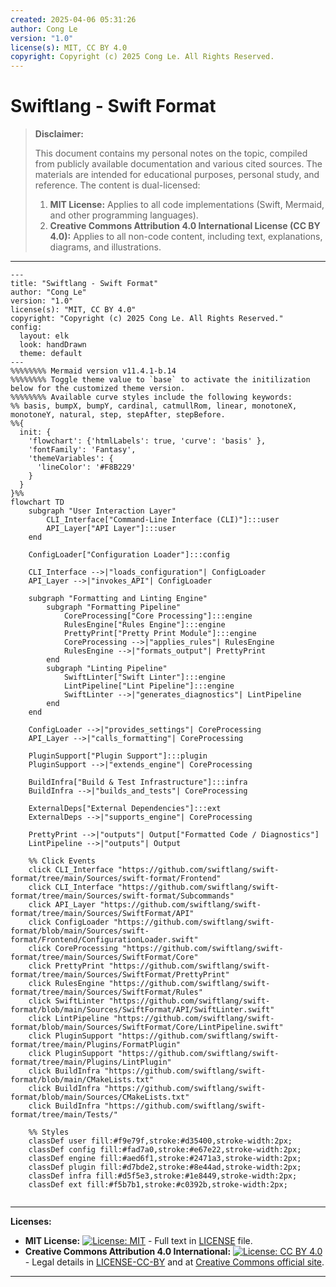 ```yaml
---
created: 2025-04-06 05:31:26
author: Cong Le
version: "1.0"
license(s): MIT, CC BY 4.0
copyright: Copyright (c) 2025 Cong Le. All Rights Reserved.
---
```




# Swiftlang - Swift Format
> **Disclaimer:**
>
> This document contains my personal notes on the topic,
> compiled from publicly available documentation and various cited sources.
> The materials are intended for educational purposes, personal study, and reference.
> The content is dual-licensed:
> 1. **MIT License:** Applies to all code implementations (Swift, Mermaid, and other programming languages).
> 2. **Creative Commons Attribution 4.0 International License (CC BY 4.0):** Applies to all non-code content, including text, explanations, diagrams, and illustrations.
---



```mermaid
---
title: "Swiftlang - Swift Format"
author: "Cong Le"
version: "1.0"
license(s): "MIT, CC BY 4.0"
copyright: "Copyright (c) 2025 Cong Le. All Rights Reserved."
config:
  layout: elk
  look: handDrawn
  theme: default
---
%%%%%%%% Mermaid version v11.4.1-b.14
%%%%%%%% Toggle theme value to `base` to activate the initilization below for the customized theme version.
%%%%%%%% Available curve styles include the following keywords:
%% basis, bumpX, bumpY, cardinal, catmullRom, linear, monotoneX, monotoneY, natural, step, stepAfter, stepBefore.
%%{
  init: {
    'flowchart': {'htmlLabels': true, 'curve': 'basis' },
    'fontFamily': 'Fantasy',
    'themeVariables': {
      'lineColor': '#F8B229'
    }
  }
}%%
flowchart TD
    subgraph "User Interaction Layer"
        CLI_Interface["Command-Line Interface (CLI)"]:::user
        API_Layer["API Layer"]:::user
    end

    ConfigLoader["Configuration Loader"]:::config

    CLI_Interface -->|"loads_configuration"| ConfigLoader
    API_Layer -->|"invokes_API"| ConfigLoader

    subgraph "Formatting and Linting Engine"
        subgraph "Formatting Pipeline"
            CoreProcessing["Core Processing"]:::engine
            RulesEngine["Rules Engine"]:::engine
            PrettyPrint["Pretty Print Module"]:::engine
            CoreProcessing -->|"applies_rules"| RulesEngine
            RulesEngine -->|"formats_output"| PrettyPrint
        end
        subgraph "Linting Pipeline"
            SwiftLinter["Swift Linter"]:::engine
            LintPipeline["Lint Pipeline"]:::engine
            SwiftLinter -->|"generates_diagnostics"| LintPipeline
        end
    end

    ConfigLoader -->|"provides_settings"| CoreProcessing
    API_Layer -->|"calls_formatting"| CoreProcessing

    PluginSupport["Plugin Support"]:::plugin
    PluginSupport -->|"extends_engine"| CoreProcessing

    BuildInfra["Build & Test Infrastructure"]:::infra
    BuildInfra -->|"builds_and_tests"| CoreProcessing

    ExternalDeps["External Dependencies"]:::ext
    ExternalDeps -->|"supports_engine"| CoreProcessing

    PrettyPrint -->|"outputs"| Output["Formatted Code / Diagnostics"]
    LintPipeline -->|"outputs"| Output

    %% Click Events
    click CLI_Interface "https://github.com/swiftlang/swift-format/tree/main/Sources/swift-format/Frontend"
    click CLI_Interface "https://github.com/swiftlang/swift-format/tree/main/Sources/swift-format/Subcommands"
    click API_Layer "https://github.com/swiftlang/swift-format/tree/main/Sources/SwiftFormat/API"
    click ConfigLoader "https://github.com/swiftlang/swift-format/blob/main/Sources/swift-format/Frontend/ConfigurationLoader.swift"
    click CoreProcessing "https://github.com/swiftlang/swift-format/tree/main/Sources/SwiftFormat/Core"
    click PrettyPrint "https://github.com/swiftlang/swift-format/tree/main/Sources/SwiftFormat/PrettyPrint"
    click RulesEngine "https://github.com/swiftlang/swift-format/tree/main/Sources/SwiftFormat/Rules"
    click SwiftLinter "https://github.com/swiftlang/swift-format/blob/main/Sources/SwiftFormat/API/SwiftLinter.swift"
    click LintPipeline "https://github.com/swiftlang/swift-format/blob/main/Sources/SwiftFormat/Core/LintPipeline.swift"
    click PluginSupport "https://github.com/swiftlang/swift-format/tree/main/Plugins/FormatPlugin"
    click PluginSupport "https://github.com/swiftlang/swift-format/tree/main/Plugins/LintPlugin"
    click BuildInfra "https://github.com/swiftlang/swift-format/blob/main/CMakeLists.txt"
    click BuildInfra "https://github.com/swiftlang/swift-format/blob/main/Sources/CMakeLists.txt"
    click BuildInfra "https://github.com/swiftlang/swift-format/tree/main/Tests/"

    %% Styles
    classDef user fill:#f9e79f,stroke:#d35400,stroke-width:2px;
    classDef config fill:#fad7a0,stroke:#e67e22,stroke-width:2px;
    classDef engine fill:#aed6f1,stroke:#2471a3,stroke-width:2px;
    classDef plugin fill:#d7bde2,stroke:#8e44ad,stroke-width:2px;
    classDef infra fill:#d5f5e3,stroke:#1e8449,stroke-width:2px;
    classDef ext fill:#f5b7b1,stroke:#c0392b,stroke-width:2px;


```




---
**Licenses:**

- **MIT License:**  [![License: MIT](https://img.shields.io/badge/License-MIT-yellow.svg)](LICENSE) - Full text in [LICENSE](LICENSE) file.
- **Creative Commons Attribution 4.0 International:** [![License: CC BY 4.0](https://licensebuttons.net/l/by/4.0/88x31.png)](LICENSE-CC-BY) - Legal details in [LICENSE-CC-BY](LICENSE-CC-BY) and at [Creative Commons official site](http://creativecommons.org/licenses/by/4.0/).

---